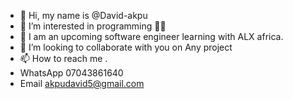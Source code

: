 - 👋 Hi, my name is @David-akpu
- 👀 I’m interested in programming 🧑‍💻
- 🌱 I am an upcoming software
engineer learning with ALX africa. 
- 💞 I’m looking to collaborate with you on 
Any project 
- 📫 How to reach me .
- WhatsApp 07043861640
- Email akpudavid5@gmail.com 

<!---

--->
